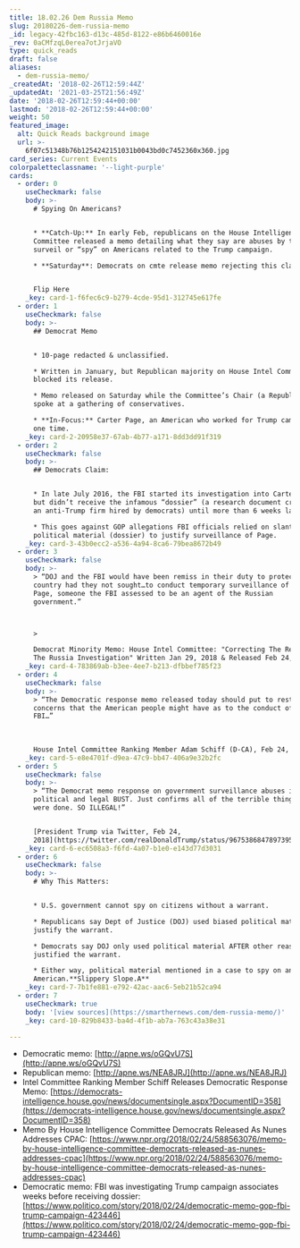 ```yaml
---
title: 18.02.26 Dem Russia Memo
slug: 20180226-dem-russia-memo
_id: legacy-42fbc163-d13c-485d-8122-e86b6460016e
_rev: 0aCMfzqL0erea7otJrjaVO
type: quick_reads
draft: false
aliases:
  - dem-russia-memo/
_createdAt: '2018-02-26T12:59:44Z'
_updatedAt: '2021-03-25T21:56:49Z'
date: '2018-02-26T12:59:44+00:00'
lastmod: '2018-02-26T12:59:44+00:00'
weight: 50
featured_image:
  alt: Quick Reads background image
  url: >-
    6f07c51348b76b1254242151031b0043bd0c7452360x360.jpg
card_series: Current Events
colorpaletteclassname: '--light-purple'
cards:
  - order: 0
    useCheckmark: false
    body: >-
      # Spying On Americans?


      * **Catch-Up:** In early Feb, republicans on the House Intelligence
      Committee released a memo detailing what they say are abuses by the FBI to
      surveil or “spy” on Americans related to the Trump campaign.

      * **Saturday**: Democrats on cmte release memo rejecting this claim.


      Flip Here
    _key: card-1-f6fec6c9-b279-4cde-95d1-312745e617fe
  - order: 1
    useCheckmark: false
    body: >-
      ## Democrat Memo


      * 10-page redacted & unclassified.

      * Written in January, but Republican majority on House Intel Committee
      blocked its release.

      * Memo released on Saturday while the Committee’s Chair (a Republican)
      spoke at a gathering of conservatives.

      * **In-Focus:** Carter Page, an American who worked for Trump campaign at
      one time.
    _key: card-2-20958e37-67ab-4b77-a171-8dd3dd91f319
  - order: 2
    useCheckmark: false
    body: >-
      ## Democrats Claim:


      * In late July 2016, the FBI started its investigation into Carter Page,
      but didn’t receive the infamous “dossier” (a research document created by
      an anti-Trump firm hired by democrats) until more than 6 weeks later.

      * This goes against GOP allegations FBI officials relied on slanted
      political material (dossier) to justify surveillance of Page.
    _key: card-3-43b0ecc2-a536-4a94-8ca6-79bea8672b49
  - order: 3
    useCheckmark: false
    body: >-
      > “DOJ and the FBI would have been remiss in their duty to protect the
      country had they not sought…to conduct temporary surveillance of Carter
      Page, someone the FBI assessed to be an agent of the Russian
      government.”  



      >   

      Democrat Minority Memo: House Intel Committee: "Correcting The Record -
      The Russia Investigation" Written Jan 29, 2018 & Released Feb 24, 2018
    _key: card-4-783869ab-b3ee-4ee7-b213-dfbbef785f23
  - order: 4
    useCheckmark: false
    body: >-
      > “The Democratic response memo released today should put to rest any
      concerns that the American people might have as to the conduct of the
      FBI…”  
        
        
        
      House Intel Committee Ranking Member Adam Schiff (D-CA), Feb 24, 2018
    _key: card-5-e8e4701f-d9ea-47c9-bb47-406a9e32b2fc
  - order: 5
    useCheckmark: false
    body: >-
      > “The Democrat memo response on government surveillance abuses is a total
      political and legal BUST. Just confirms all of the terrible things that
      were done. SO ILLEGAL!”


      [President Trump via Twitter, Feb 24,
      2018](https://twitter.com/realDonaldTrump/status/967538684789739520)
    _key: card-6-ec6508a3-f6fd-4a07-b1e0-e143d77d3031
  - order: 6
    useCheckmark: false
    body: >-
      # Why This Matters:


      * U.S. government cannot spy on citizens without a warrant.

      * Republicans say Dept of Justice (DOJ) used biased political material to
      justify the warrant.

      * Democrats say DOJ only used political material AFTER other reasons
      justified the warrant.

      * Either way, political material mentioned in a case to spy on an
      American.**Slippery Slope.A**
    _key: card-7-7b1fe881-e792-42ac-aac6-5eb21b52ca94
  - order: 7
    useCheckmark: true
    body: '[view sources](https://smarthernews.com/dem-russia-memo/)'
    _key: card-10-829b8433-ba4d-4f1b-ab7a-763c43a38e31

---
```

* Democratic memo: [http://apne.ws/oGQvU7S](http://apne.ws/oGQvU7S)
* Republican memo: [http://apne.ws/NEA8JRJ](http://apne.ws/NEA8JRJ)
* Intel Committee Ranking Member Schiff Releases Democratic Response Memo: [https://democrats-intelligence.house.gov/news/documentsingle.aspx?DocumentID=358](https://democrats-intelligence.house.gov/news/documentsingle.aspx?DocumentID=358)
* Memo By House Intelligence Committee Democrats Released As Nunes Addresses CPAC: [https://www.npr.org/2018/02/24/588563076/memo-by-house-intelligence-committee-democrats-released-as-nunes-addresses-cpac](https://www.npr.org/2018/02/24/588563076/memo-by-house-intelligence-committee-democrats-released-as-nunes-addresses-cpac)
* Democratic memo: FBI was investigating Trump campaign associates weeks before receiving dossier: [https://www.politico.com/story/2018/02/24/democratic-memo-gop-fbi-trump-campaign-423446](https://www.politico.com/story/2018/02/24/democratic-memo-gop-fbi-trump-campaign-423446)